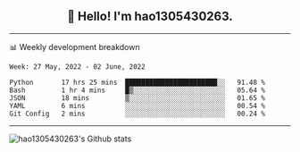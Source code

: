 <h2 align="center">👋 Hello! I'm hao1305430263.</h2>


---- 
📊 Weekly development breakdown

<!--START_SECTION:waka-->
```text
Week: 27 May, 2022 - 02 June, 2022

Python       17 hrs 25 mins  ███████████████████████░░   91.48 % 
Bash         1 hr 4 mins     █▒░░░░░░░░░░░░░░░░░░░░░░░   05.64 % 
JSON         18 mins         ▒░░░░░░░░░░░░░░░░░░░░░░░░   01.65 % 
YAML         6 mins          ░░░░░░░░░░░░░░░░░░░░░░░░░   00.54 % 
Git Config   2 mins          ░░░░░░░░░░░░░░░░░░░░░░░░░   00.24 % 
```
<!--END_SECTION:waka-->
----
![hao1305430263's Github stats](https://github-readme-stats.vercel.app/api?username=hao1305430263&show_icons=true)


<!--
**hao1305430263/hao1305430263** is a ✨ _special_ ✨ repository because its `README.md` (this file) appears on your GitHub profile.

Here are some ideas to get you started:

- 🔭 I’m currently working on ...
- 🌱 I’m currently learning ...
- 👯 I’m looking to collaborate on ...
- 🤔 I’m looking for help with ...
- 💬 Ask me about ...
- 📫 How to reach me: ...
- 😄 Pronouns: ...
- ⚡ Fun fact: ...
-->
